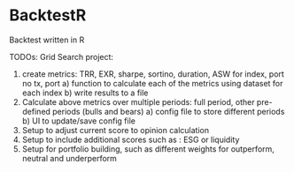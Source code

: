 # BacktestR
Backtest written in R

TODOs:
Grid Search project:
1) create metrics: TRR, EXR, sharpe, sortino, duration, ASW for index, port no tx, port
    a) function to calculate each of the metrics using dataset for each index
    b) write results to a file
2) Calculate above metrics over multiple periods: full period, other pre-defined periods (bulls and bears)
    a) config file to store different periods
    b) UI to update/save config file
3) Setup to adjust current score to opinion calculation
4) Setup to include additional scores such as : ESG or liquidity 
5) Setup for portfolio building, such as different weights for outperform, neutral and underperform 